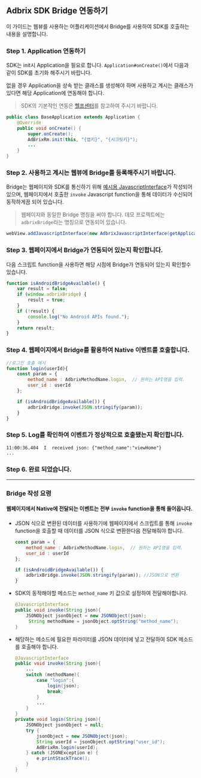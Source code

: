 ## Adbrix SDK Bridge 연동하기

이 가이드는 웹뷰를 사용하는 어플리케이션에서 Bridge를 사용하여 SDK를 호출하는 내용을 설명합니다. 

### Step 1. Application 연동하기

SDK는 init시 Application을 필요로 합니다. `Application#onCreate()`에서 다음과 같이 SDK를 초기화 해주시기 바랍니다. 

없을 경우 Application을 상속 받는 클래스를 생성해야 하며 사용하고 계시는 클래스가 있다면 해당 Application에 연동해야 합니다.

> SDK의 기본적인 연동은 [헬프센터](https://help.dfinery.io/hc/ko/articles/360003279994-애드브릭스-연동하기-Android-)를 참고하여 주시기 바랍니다.

```java
public class BaseApplication extends Application {
    @Override
    public void onCreate() {
        super.onCreate();
        AdBrixRm.init(this, "{앱키}", "{시크릿키}");
        ...
    }
}
```


### Step 2. 사용하고 계시는 웹뷰에 Bridge를 등록해주시기 바랍니다.

Bridge는 웹페이지와 SDK를 통신하기 위해 [예시용 JavascriptInterface](file/AdbrixJavascriptInterface.java)가 작성되어 있으며, 웹페이지에서 호출한 `invoke`  Javascript function을 통해 데이터가 수신되어 동작하게끔 되어 있습니다.

> 웹페이지와 동일한 Bridge 명칭을 써야 합니다. 데모 프로젝트에는 `adbrixBridge`라는 명칭으로 연동되어 있습니다.

```java
webView.addJavascriptInterface(new AdbrixJavascriptInterface(getApplicationContext()), "adbrixBridge");
```

### Step 3. 웹페이지에서 Bridge가 연동되어 있는지 확인합니다.

다음 스크립트 function을 사용하면 해당 시점에 Bridge가 연동되어 있는지 확인할수 있습니다.

```javascript
function isAndroidBridgeAvailable() {
    var result = false;
    if (window.adbrixBridge) {
        result = true;
    }
    if (!result) {
        console.log("No Android APIs found.");
    }
    return result;
}
```

### Step 4. 웹페이지에서 Bridge를 활용하여 Native 이벤트를 호출합니다.

```javascript
//로그인 호출 예시
function login(userId){
    const param = {
        method_name : AdbrixMethodName.login,  // 원하는 API명을 입력.
        user_id : userId
    };

    if (isAndroidBridgeAvailable()) {
        adbrixBridge.invoke(JSON.stringify(param));
    } 
}
```

### Step 5. Log를 확인하여 이벤트가 정상적으로 호출됐는지 확인합니다.

```
11:00:36.404  I  received json: {"method_name":"viewHome"}
...
```

### Step 6. 완료 되었습니다.

---

### Bridge 작성 요령

#### 웹페이지에서 Native에 전달되는 이벤트는 전부 `invoke` function을 통해 들어옵니다. 

- JSON 식으로 변환된 데이터를 사용하기에 웹페이지에서 스크립트를 통해 `invoke` function을 호출할 때 데이터를 JSON 식으로 변환한다음 전달해줘야 합니다.

	```javascript
	const param = {
	    method_name : AdbrixMethodName.login,  // 원하는 API명을 입력.
	    user_id : userId
	};
	
	if (isAndroidBridgeAvailable()) {
	    adbrixBridge.invoke(JSON.stringify(param)); //JSON으로 변환
	}
	```

- SDK의 동작해야할 메소드는 `method_name` 키 값으로 설정하여 전달해야합니다.

	```java
	@JavascriptInterface
	public void invoke(String json){
		JSONObject jsonObject = new JSONObject(json);
		 String methodName = jsonObject.optString("method_name");
	}
	```

- 해당하는 메소드에 필요한 파라미터를 JSON 데이터에 넣고 전달하여 SDK 메소드를 호출해야 합니다.

	```java
	@JavascriptInterface
	public void invoke(String json){
		...
		switch (methodName){
		    case "login":{
		        login(json);
		        break;
		    }
		    ...
		}
	}
	private void login(String json){
	    JSONObject jsonObject = null;
	    try {
	        jsonObject = new JSONObject(json);
	        String userId = jsonObject.optString("user_id");
	        AdBrixRm.login(userId);
	    } catch (JSONException e) {
	        e.printStackTrace();
	    }
	}
	```
